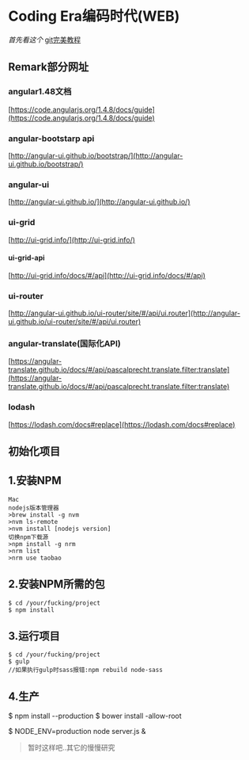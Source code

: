# Coding Era编码时代(WEB)

*首先看这个*
[git完美教程](http://www.liaoxuefeng.com/wiki/0013739516305929606dd18361248578c67b8067c8c017b000/)
## Remark部分网址
### angular1.48文档
[https://code.angularjs.org/1.4.8/docs/guide](https://code.angularjs.org/1.4.8/docs/guide)
### angular-bootstarp api
[http://angular-ui.github.io/bootstrap/](http://angular-ui.github.io/bootstrap/)
### angular-ui
[http://angular-ui.github.io/](http://angular-ui.github.io/)
### ui-grid
[http://ui-grid.info/](http://ui-grid.info/)
#### ui-grid-api
[http://ui-grid.info/docs/#/api](http://ui-grid.info/docs/#/api)
### ui-router
[http://angular-ui.github.io/ui-router/site/#/api/ui.router](http://angular-ui.github.io/ui-router/site/#/api/ui.router)
### angular-translate(国际化API)
[https://angular-translate.github.io/docs/#/api/pascalprecht.translate.filter:translate](https://angular-translate.github.io/docs/#/api/pascalprecht.translate.filter:translate)
### lodash
[https://lodash.com/docs#replace](https://lodash.com/docs#replace)

## 初始化项目
## 1.安装NPM
```
Mac
nodejs版本管理器
>brew install -g nvm
>nvm ls-remote
>nvm install [nodejs version]
切换npm下载源
>npm install -g nrm
>nrm list
>nrm use taobao
```

## 2.安装NPM所需的包
```
$ cd /your/fucking/project
$ npm install
```

## 3.运行项目
```
$ cd /your/fucking/project
$ gulp
//如果执行gulp时sass报错:npm rebuild node-sass
```

## 4.生产
$ npm install --production
$ bower install -allow-root

$ NODE_ENV=production node server.js &

>暂时这样吧..其它的慢慢研究
